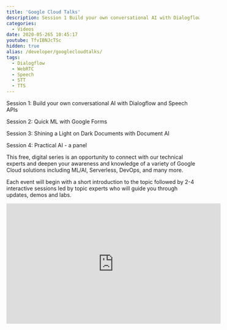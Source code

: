 ```yaml
---
title: 'Google Cloud Talks'
description: Session 1 Build your own conversational AI with Dialogflow and Speech APIs 
categories:
  - Videos
date: 2020-05-265 10:45:17
youtube: TfvIBNJcTSc
hidden: true
alias: /developer/googlecloudtalks/
tags:
  - Dialogflow
  - WebRTC
  - Speech
  - STT
  - TTS
---
```



Session 1: Build your own conversational AI with Dialogflow and Speech APIs 

Session 2: Quick ML with Google Forms

Session 3: Shining a Light on Dark Documents with Document AI

Session 4: Practical AI - a panel 

This free, digital series is an opportunity to connect with our technical experts and deepen your awareness and knowledge of a variety of Google Cloud solutions including ML/AI, Serverless, DevOps, and many more.

Each event will begin with a short introduction to the topic followed by 2-4 interactive sessions led by topic experts who will guide you through updates, demos and labs.

<!--more-->
<iframe width="560" height="315" src="https://www.youtube.com/embed/TfvIBNJcTSc" frameborder="0" allow="accelerometer; autoplay; encrypted-media; gyroscope; picture-in-picture" allowfullscreen></iframe>